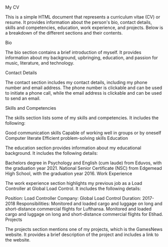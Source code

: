 My CV

This is a simple HTML document that represents a curriculum vitae (CV) or resume. It provides information about the person's bio, contact details, skills and competencies, education, work experience, and projects. Below is a breakdown of the different sections and their contents.

Bio

The bio section contains a brief introduction of myself. It provides information about my background, upbringing, education, and passion for music, literature, and technology.

Contact Details

The contact section includes my contact details, including my phone number and email address. The phone number is clickable and can be used to initiate a phone call, while the email address is clickable and can be used to send an email.

Skills and Competencies

The skills section lists some of my skills and competencies. It includes the following:

Good communication skills
Capable of working well in groups or by oneself
Computer literate
Efficient problem-solving skills
Education

The education section provides information about my educational background. It includes the following details:

Bachelors degree in Psychology and English (cum laude) from Eduvos, with the graduation year 2021.
National Senior Certificate (NSC) from Edgemead High School, with the graduation year 2016.
Work Experience

The work experience section highlights my previous job as a Load Controller at Global Load Control. It includes the following details:

Position: Load Controller
Company: Global Load Control
Duration: 2017-2018
Responsibilities:
Monitored and loaded cargo and luggage on long and short-distance commercial flights for Lufthansa.
Monitored and loaded cargo and luggage on long and short-distance commercial flights for Etihad.
Projects

The projects section mentions one of my projects, which is the GamesNews website. It provides a brief description of the project and includes a link to the website.
